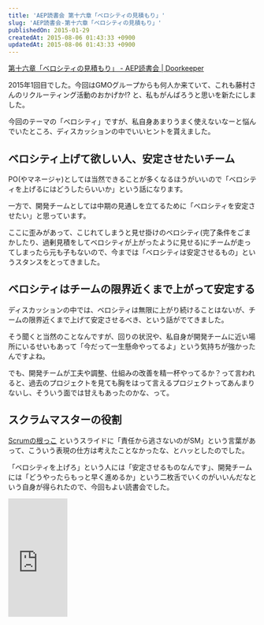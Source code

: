 ```yaml
---
title: 'AEP読書会 第十六章「ベロシティの見積もり」'
slug: 'AEP読書会-第十六章「ベロシティの見積もり」'
publishedOn: 2015-01-29
createdAt: 2015-08-06 01:43:33 +0900
updatedAt: 2015-08-06 01:43:33 +0900
---
```

[第十六章「ベロシティの見積もり」 - AEP読書会 | Doorkeeper](https://aepreading.doorkeeper.jp/events/19417)

2015年1回目でした。今回はGMOグループからも何人か来ていて、これも藤村さんのリクルーティング活動のおかげか!? と、私もがんばろうと思いを新たにしました。

今回のテーマの「ベロシティ」ですが、私自身あまりうまく使えないなーと悩んでいたところ、ディスカッションの中でいいヒントを貰えました。

## ベロシティ上げて欲しい人、安定させたいチーム

PO(やマネージャ)としては当然できることが多くなるほうがいいので「ベロシティを上げるにはどうしたらいいか」という話になります。

一方で、開発チームとしては中期の見通しを立てるために「ベロシティを安定させたい」と思っています。

ここに歪みがあって、こじれてしまうと見せ掛けのベロシティ(完了条件をごまかしたり、過剰見積をしてベロシティが上がったように見せる)にチームが走ってしまったら元も子もないので、今までは「ベロシティは安定させるもの」というスタンスをとってきました。

## ベロシティはチームの限界近くまで上がって安定する

ディスカッションの中では、ベロシティは無限に上がり続けることはないが、チームの限界近くまで上げて安定させるべき、という話がでてきました。

そう聞くと当然のことなんですが、回りの状況や、私自身が開発チームに近い場所にいるせいもあって「今だって一生懸命やってるよ」という気持ちが強かったんですよね。

でも、開発チームが工夫や調整、仕組みの改善を精一杯やってるか？って言われると、過去のプロジェクトを見ても胸をはって言えるプロジェクトってあんまりないし、そういう面では甘えもあったのかな、って。

## スクラムマスターの役割

[Scrumの根っこ](https://www.slideshare.net/sukun1899/scrum-43853724?qid=0ed0b605-d01b-4b04-9bc5-4bd900f847d9&v=qf1&b=&from_search=1) というスライドに「責任から逃さないのがSM」という言葉があって、こういう表現の仕方は考えたことなかったな、とハッとしたのでした。

「ベロシティを上げろ」という人には「安定させるものなんです」、開発チームには「どうやったらもっと早く進めるか」という二枚舌でいくのがいいんだなという自身が得られたので、今回もよい読書会でした。

<iframe src="https://rcm-fe.amazon-adsystem.com/e/cm?lt1=_blank&bc1=000000&IS2=1&bg1=FFFFFF&fc1=000000&lc1=0000FF&t=shucreamnet-22&o=9&p=8&l=as4&m=amazon&f=ifr&ref=ss_til&asins=B00IR1HYGW" style="width:120px;height:240px;" scrolling="no" marginwidth="0" marginheight="0" frameborder="0"></iframe>

